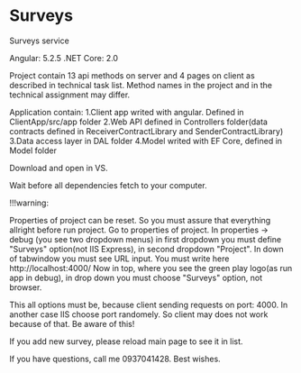 # Surveys
Surveys service

Angular: 5.2.5
.NET Core: 2.0

Project contain 13 api methods on server and 4 pages on client as described in technical task list.
Method names in the project and in the technical assignment may differ.

Application contain:
1.Client app writed with angular. Defined in ClientApp/src/app folder
2.Web API defined in Controllers folder(data contracts defined in ReceiverContractLibrary and SenderContractLibrary)
3.Data access layer in DAL folder
4.Model writed with EF Core, defined in Model folder

Download and open in VS.

Wait before all dependencies fetch to your computer.

!!!warning:

Properties of project can be reset. So you must assure that everything allright before run project.
Go to properties of project. In properties -> debug (you see two dropdown menus)
in first dropdown you must define "Surveys" option(not IIS Express),
in second dropdown "Project". In down of tabwindow you must see URL input. You must write here http://localhost:4000/
Now in top, where you see the green play logo(as run app in debug), in drop down you must choose "Surveys" option, not browser.

This all options must be, because client sending requests on port: 4000. In another case IIS choose port randomely.
So client may does not work because of that. Be aware of this!

If you add new survey, please reload main page to see it in list.

If you have questions, call me 0937041428.
Best wishes.
